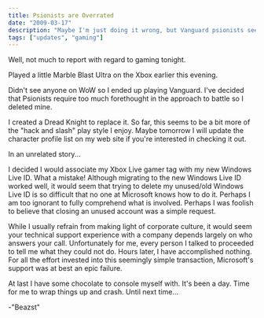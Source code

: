 ```yaml
---
title: Psionists are Overrated
date: "2009-03-17"
description: "Maybe I'm just doing it wrong, but Vanguard psionists seem like too much work."
tags: ["updates", "gaming"]
---
```


Well, not much to report with regard to gaming tonight.

Played a little Marble Blast Ultra on the Xbox earlier this evening.

Didn't see anyone on WoW so I ended up playing Vanguard. I've decided that Psionists require too much forethought in the approach to battle so I deleted mine.

I created a Dread Knight to replace it. So far, this seems to be a bit more of the "hack and slash" play style I enjoy. Maybe tomorrow I will update the character profile list on my web site if you're interested in checking it out.

In an unrelated story... 

I decided I would associate my Xbox Live gamer tag with my new Windows Live ID. What a mistake! Although migrating to the new Windows Live ID worked well, it would seem that trying to delete my unused/old Windows Live ID is so difficult that no one at Microsoft knows how to do it. Perhaps I am too ignorant to fully comprehend what is involved. Perhaps I was foolish to believe that closing an unused account was a simple request. 

While I usually refrain from making light of corporate culture‚ it would seem your technical support experience with a company depends largely on who answers your call. Unfortunately for me, every person I talked to proceeded to tell me what they could not do. Hours later‚ I have accomplished nothing. For all the effort invested into this seemingly simple transaction, Microsoft's support was at best an epic failure.

At last I have some chocolate to console myself with. It's been a day. Time for me to wrap things up and crash. Until next time...

-"Beazst"

